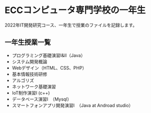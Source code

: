 # ECCコンピュータ専門学校の一年生

2022年IT開発研究コース、一年生で授業のファイルを記録します。

## 一年生授業一覧

* プログラミング基礎演習I&II（Java）
* システム開発概論
* Webデザイン（HTML、CSS、PHP）
* 基本情報技術研修
* アルゴリズ
* ネットワーク基礎演習
* IoT制作演習I (c++) 
* データベース演習I　（Mysql）
* スマートフォンアプリ開発演習I　（Java at Androad studio）
